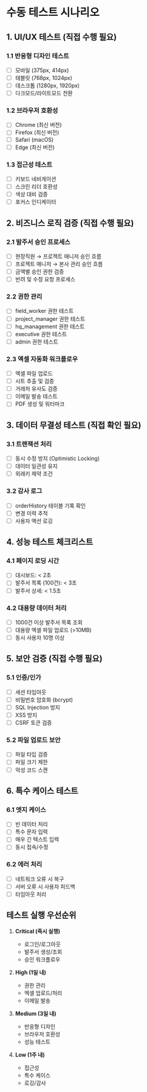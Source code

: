 # 수동 테스트 시나리오

## 1. UI/UX 테스트 (직접 수행 필요)

### 1.1 반응형 디자인 테스트
- [ ] 모바일 (375px, 414px)
- [ ] 태블릿 (768px, 1024px)
- [ ] 데스크톱 (1280px, 1920px)
- [ ] 다크모드/라이트모드 전환

### 1.2 브라우저 호환성
- [ ] Chrome (최신 버전)
- [ ] Firefox (최신 버전)
- [ ] Safari (macOS)
- [ ] Edge (최신 버전)

### 1.3 접근성 테스트
- [ ] 키보드 네비게이션
- [ ] 스크린 리더 호환성
- [ ] 색상 대비 검증
- [ ] 포커스 인디케이터

## 2. 비즈니스 로직 검증 (직접 수행 필요)

### 2.1 발주서 승인 프로세스
- [ ] 현장직원 → 프로젝트 매니저 승인 흐름
- [ ] 프로젝트 매니저 → 본사 관리 승인 흐름
- [ ] 금액별 승인 권한 검증
- [ ] 반려 및 수정 요청 프로세스

### 2.2 권한 관리
- [ ] field_worker 권한 테스트
- [ ] project_manager 권한 테스트
- [ ] hq_management 권한 테스트
- [ ] executive 권한 테스트
- [ ] admin 권한 테스트

### 2.3 엑셀 자동화 워크플로우
- [ ] 엑셀 파일 업로드
- [ ] 시트 추출 및 검증
- [ ] 거래처 유사도 검증
- [ ] 이메일 발송 테스트
- [ ] PDF 생성 및 워터마크

## 3. 데이터 무결성 테스트 (직접 확인 필요)

### 3.1 트랜잭션 처리
- [ ] 동시 수정 방지 (Optimistic Locking)
- [ ] 데이터 일관성 유지
- [ ] 외래키 제약 조건

### 3.2 감사 로그
- [ ] orderHistory 테이블 기록 확인
- [ ] 변경 이력 추적
- [ ] 사용자 액션 로깅

## 4. 성능 테스트 체크리스트

### 4.1 페이지 로딩 시간
- [ ] 대시보드: < 2초
- [ ] 발주서 목록 (100건): < 3초
- [ ] 발주서 상세: < 1.5초

### 4.2 대용량 데이터 처리
- [ ] 1000건 이상 발주서 목록 조회
- [ ] 대용량 엑셀 파일 업로드 (>10MB)
- [ ] 동시 사용자 10명 이상

## 5. 보안 검증 (직접 수행 필요)

### 5.1 인증/인가
- [ ] 세션 타임아웃
- [ ] 비밀번호 암호화 (bcrypt)
- [ ] SQL Injection 방지
- [ ] XSS 방지
- [ ] CSRF 토큰 검증

### 5.2 파일 업로드 보안
- [ ] 파일 타입 검증
- [ ] 파일 크기 제한
- [ ] 악성 코드 스캔

## 6. 특수 케이스 테스트

### 6.1 엣지 케이스
- [ ] 빈 데이터 처리
- [ ] 특수 문자 입력
- [ ] 매우 긴 텍스트 입력
- [ ] 동시 접속/수정

### 6.2 에러 처리
- [ ] 네트워크 오류 시 복구
- [ ] 서버 오류 시 사용자 피드백
- [ ] 타임아웃 처리

## 테스트 실행 우선순위

1. **Critical (즉시 실행)**
   - 로그인/로그아웃
   - 발주서 생성/조회
   - 승인 워크플로우

2. **High (1일 내)**
   - 권한 관리
   - 엑셀 업로드/처리
   - 이메일 발송

3. **Medium (3일 내)**
   - 반응형 디자인
   - 브라우저 호환성
   - 성능 테스트

4. **Low (1주 내)**
   - 접근성
   - 특수 케이스
   - 로깅/감사